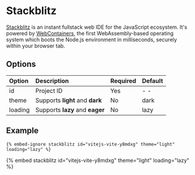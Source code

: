 # Stackblitz

[Stackblitz](https://stackblitz.com) is an instant fullstack web IDE for the JavaScript ecosystem. It's powered by [WebContainers](https://blog.stackblitz.com/posts/introducing-webcontainers), the first WebAssembly-based operating system which boots the Node.js environment in milliseconds, securely within your browser tab.

## Options

| Option  | Description                     | Required | Default |
| :------ | :------------------------------ | :------- | :------ |
| id      | Project ID                      | Yes      | - -     |
| theme   | Supports **light** and **dark** | No       | dark    |
| loading | Supports **lazy** and **eager** | No       | lazy    |

## Example

```text
{% embed-ignore stackblitz id="vitejs-vite-y8mdxg" theme="light" loading="lazy" %}
```

{% embed stackblitz id="vitejs-vite-y8mdxg" theme="light" loading="lazy" %}
